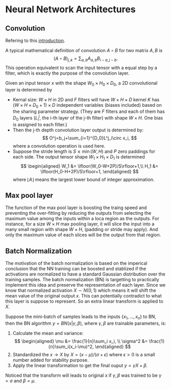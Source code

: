 #  Neural Network Architectures

## Convolution
Refering to this [introduction](https://cs231n.github.io/convolutional-networks/).

A typical mathematical definition of convolution $A\circ B$ for two matrix $A, B$ is
$$
(A\circ B)_{j,k}= \sum_{a,b}A_{a,b} B_{i-a,j-b}.
$$
This operation equivalent to scan the input tensor with a equal step by a filter, which is exactly the purpose of the convolution layer.

Given an input tensor $x$ with the shape $W_0\times H_0\times D_0$, a 2D convolutional layer is determined by
* Kernal size: $W\times H$ in 2D and $F$ filters will have $W\times H\times D$ kernel $K$ has $(W\times H\times D_0+1)\times D$ independent variables (biases included) based on the sharing parameter strategy. (They are $F$ filters and each of them has $D_0$ layers ($L^j_i$, the i-th layer of the j-th filter) with shape $W\times H$. One bias is assigned to each filter.)
* Then the j-th depth convolution layer output is determined by:
$$
O^j=b_j+\sum_{i=1}^{D_0}L^j_i\circ x_i,
$$
where a convolution operation is used here.
* Suppose the stride length is $S\le \min(W,H)$ and $P$ zero paddings for each side. The output tensor shape $W_1\times H_1\times D_1$ is determined
$$
\begin{aligned}
W_1 &= \lfloor(W_0-W+2P)/S\rfloor+1,\\
H_1 &= \lfloor(H_0-H+2P)/S\rfloor+1,
\end{aligned}
$$
where $\lfloor A\rfloor$ means the largest lower bound of integer approximation. 

## Max pool layer

The function of the max pool layer is boosting the traing speed and preventing the over-fitting by reducing the outputs from selecting the maximum value among the inputs within a loca region as the outputs. For instance, for a size $W\times H$ max pooling layer, it will slice the input into a many small region with shape $W\times H$, (padding or stride may apply). And only the maximum value of each slices will be the output from that region.

## Batch Normalization
The motivation of the batch normalization is based on the imperical conclusion that the NN training can be boosted and stablized if the activations are normalized to have a standard Gaussian distribution over the training samples. The batch normalization (BN) is targetting to practically implement this idea and preserve the representation of each layer. Since we know that normalized activation $X\sim N(0,1)$ which means it will shift the mean value of the original output $x$. This can potentially contradict to what this layer is suppose to represent. So an extra linear transform is applied to $X$. 

Suppose the mini-batch of samples leads to the inputs $\lbrace x_1,\dots, x_n\rbrace$ to BN, then the BN algorithm $y = BN(x|\gamma, \beta)$, where $\gamma,\beta$ are trainable parameters, is:
1. Calculate the mean and variance:
$$
\begin{aligned}
\mu &= \frac{1}{n}\sum_i x_i, \\
\sigma^2 &= \frac{1}{n}\sum_i(x_i-\mu)^2,
\end{aligned}
$$
2. Standardized the $x\to X$ by $X=(x-\mu)/(\sigma+\epsilon)$ where $\epsilon>0$ is a small number added for stability purpose. 
3. Apply the linear transformation to get the final ouput $y=\gamma X+\beta$.

Noticed that the transform will leads to original $x$ if $\gamma,\beta$ was trained to be $\gamma=\sigma$ and $\beta=\mu$. 